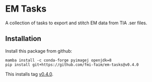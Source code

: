 # EM Tasks

A collection of tasks to export and stitch EM data from TIA .ser files.

## Installation
Install this package from github:
```shell
mamba install -c conda-forge pyimagej openjdk=8
pip install git+https://github.com/fmi-faim/em-tasks@v0.4.0
```
This installs tag [v0.4.0](https://github.com/fmi-faim/em-tasks/tree/v0.4.0).
